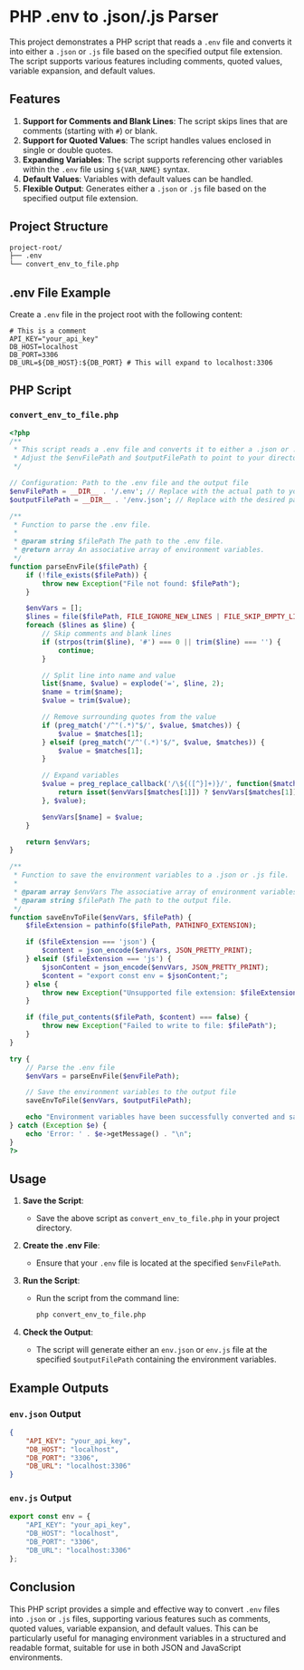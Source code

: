 # PHP .env to .json/.js Parser

This project demonstrates a PHP script that reads a `.env` file and converts it into either a `.json` or `.js` file based on the specified output file extension. The script supports various features including comments, quoted values, variable expansion, and default values.

## Features

1. **Support for Comments and Blank Lines**: The script skips lines that are comments (starting with `#`) or blank.
2. **Support for Quoted Values**: The script handles values enclosed in single or double quotes.
3. **Expanding Variables**: The script supports referencing other variables within the `.env` file using `${VAR_NAME}` syntax.
4. **Default Values**: Variables with default values can be handled.
5. **Flexible Output**: Generates either a `.json` or `.js` file based on the specified output file extension.

## Project Structure

```sh
project-root/
├── .env
└── convert_env_to_file.php
```

## .env File Example

Create a `.env` file in the project root with the following content:

```env
# This is a comment
API_KEY="your_api_key"
DB_HOST=localhost
DB_PORT=3306
DB_URL=${DB_HOST}:${DB_PORT} # This will expand to localhost:3306
```

## PHP Script

### `convert_env_to_file.php`

```php
<?php
/**
 * This script reads a .env file and converts it to either a .json or .js file based on the specified output file extension.
 * Adjust the $envFilePath and $outputFilePath to point to your directories.
 */

// Configuration: Path to the .env file and the output file
$envFilePath = __DIR__ . '/.env'; // Replace with the actual path to your .env file
$outputFilePath = __DIR__ . '/env.json'; // Replace with the desired path for the output file (either .json or .js)

/**
 * Function to parse the .env file.
 *
 * @param string $filePath The path to the .env file.
 * @return array An associative array of environment variables.
 */
function parseEnvFile($filePath) {
    if (!file_exists($filePath)) {
        throw new Exception("File not found: $filePath");
    }

    $envVars = [];
    $lines = file($filePath, FILE_IGNORE_NEW_LINES | FILE_SKIP_EMPTY_LINES);
    foreach ($lines as $line) {
        // Skip comments and blank lines
        if (strpos(trim($line), '#') === 0 || trim($line) === '') {
            continue;
        }

        // Split line into name and value
        list($name, $value) = explode('=', $line, 2);
        $name = trim($name);
        $value = trim($value);

        // Remove surrounding quotes from the value
        if (preg_match('/^"(.*)"$/', $value, $matches)) {
            $value = $matches[1];
        } elseif (preg_match("/^'(.*)'$/", $value, $matches)) {
            $value = $matches[1];
        }

        // Expand variables
        $value = preg_replace_callback('/\${([^}]+)}/', function($matches) use ($envVars) {
            return isset($envVars[$matches[1]]) ? $envVars[$matches[1]] : '';
        }, $value);

        $envVars[$name] = $value;
    }

    return $envVars;
}

/**
 * Function to save the environment variables to a .json or .js file.
 *
 * @param array $envVars The associative array of environment variables.
 * @param string $filePath The path to the output file.
 */
function saveEnvToFile($envVars, $filePath) {
    $fileExtension = pathinfo($filePath, PATHINFO_EXTENSION);

    if ($fileExtension === 'json') {
        $content = json_encode($envVars, JSON_PRETTY_PRINT);
    } elseif ($fileExtension === 'js') {
        $jsonContent = json_encode($envVars, JSON_PRETTY_PRINT);
        $content = "export const env = $jsonContent;";
    } else {
        throw new Exception("Unsupported file extension: $fileExtension");
    }

    if (file_put_contents($filePath, $content) === false) {
        throw new Exception("Failed to write to file: $filePath");
    }
}

try {
    // Parse the .env file
    $envVars = parseEnvFile($envFilePath);

    // Save the environment variables to the output file
    saveEnvToFile($envVars, $outputFilePath);

    echo "Environment variables have been successfully converted and saved to $outputFilePath\n";
} catch (Exception $e) {
    echo 'Error: ' . $e->getMessage() . "\n";
}
?>
```

## Usage

1. **Save the Script**:
   - Save the above script as `convert_env_to_file.php` in your project directory.

2. **Create the .env File**:
   - Ensure that your `.env` file is located at the specified `$envFilePath`.

3. **Run the Script**:
   - Run the script from the command line:
     ```sh
     php convert_env_to_file.php
     ```

4. **Check the Output**:
   - The script will generate either an `env.json` or `env.js` file at the specified `$outputFilePath` containing the environment variables.

## Example Outputs

### `env.json` Output

```json
{
    "API_KEY": "your_api_key",
    "DB_HOST": "localhost",
    "DB_PORT": "3306",
    "DB_URL": "localhost:3306"
}
```

### `env.js` Output

```javascript
export const env = {
    "API_KEY": "your_api_key",
    "DB_HOST": "localhost",
    "DB_PORT": "3306",
    "DB_URL": "localhost:3306"
};
```

## Conclusion

This PHP script provides a simple and effective way to convert `.env` files into `.json` or `.js` files, supporting various features such as comments, quoted values, variable expansion, and default values. This can be particularly useful for managing environment variables in a structured and readable format, suitable for use in both JSON and JavaScript environments.
